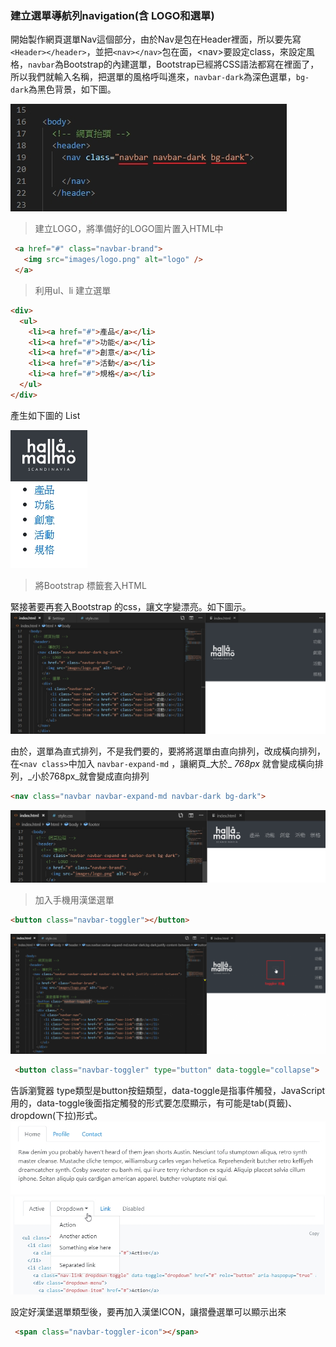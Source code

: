 ### 建立選單導航列navigation\(含 LOGO和選單\)

開始製作網頁選單Nav這個部分，由於Nav是包在Header裡面，所以要先寫`<Header></header>`，並把`<nav></nav>`包在面，&lt;nav&gt;要設定class，來設定風格，`navbar`為Bootstrap的內建選單，Bootstrap已經將CSS語法都寫在裡面了，所以我們就輸入名稱，把選單的風格呼叫進來，`navbar-dark`為深色選單，`bg-dark`為黑色背景，如下圖。

![](/assets/A01.jpg)

> 建立LOGO，將準備好的LOGO圖片置入HTML中

```html
 <a href="#" class="navbar-brand">
   <img src="images/logo.png" alt="logo" />
 </a>
```

> 利用ul、li 建立選單

```html
<div>
  <ul>
    <li><a href="#">產品</a></li>
    <li><a href="#">功能</a></li>
    <li><a href="#">創意</a></li>
    <li><a href="#">活動</a></li>
    <li><a href="#">規格</a></li>
  </ul>
</div>
```

產生如下圖的 List

![](/assets/A02_1.jpg)

> 將Bootstrap 標籤套入HTML

緊接著要再套入Bootstrap 的css，讓文字變漂亮。如下圖示。![](/assets/A03.jpg)

由於，選單為直式排列，不是我們要的，要將將選單由直向排列，改成橫向排列，在`<nav class>`中加入 `navbar-expand-md` ，讓網頁_大於_ _768px_ 就會變成橫向排列，_小於768px_就會變成直向排列

```html
<nav class="navbar navbar-expand-md navbar-dark bg-dark">
```

![](/assets/A05.jpg)

> 加入手機用漢堡選單

```html
<button class="navbar-toggler"></button>
```

![](/assets/A06.png)

```html
 <button class="navbar-toggler" type="button" data-toggle="collapse">
```

告訴瀏覽器 type類型是button按鈕類型，data-toggle是指事件觸發，JavaScript用的，data-toggle後面指定觸發的形式要怎麼顯示，有可能是tab\(頁籤\)、dropdown\(下拉\)形式。![](/assets/A07.jpg)![](/assets/A08.jpg)  


設定好漢堡選單類型後，要再加入漢堡ICON，讓摺疊選單可以顯示出來

```html
 <span class="navbar-toggler-icon"></span>
```



```html
 
```



